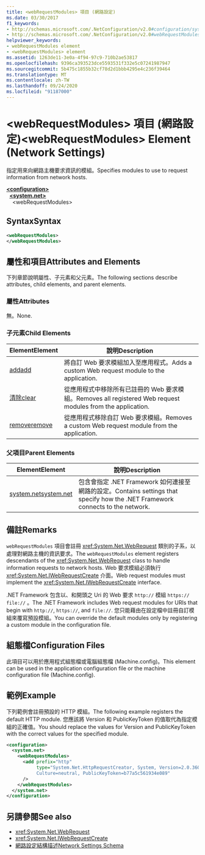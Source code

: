 ```yaml
---
title: <webRequestModules> 項目 (網路設定)
ms.date: 03/30/2017
f1_keywords:
- http://schemas.microsoft.com/.NetConfiguration/v2.0#configuration/system.net/webRequestModules
- http://schemas.microsoft.com/.NetConfiguration/v2.0#webRequestModules
helpviewer_keywords:
- webRequestModules element
- <webRequestModules> element
ms.assetid: 1263de11-3e0a-4f94-97c9-710b2ae53817
ms.openlocfilehash: 9396ca393523dce5593531f332e5c07241987947
ms.sourcegitcommit: 5b475c1855b32cf78d2d1bbb4295e4c236f39464
ms.translationtype: MT
ms.contentlocale: zh-TW
ms.lasthandoff: 09/24/2020
ms.locfileid: "91187000"
---
```

# <a name="webrequestmodules-element-network-settings"></a><span data-ttu-id="355c8-102">\<webRequestModules> 項目 (網路設定)</span><span class="sxs-lookup"><span data-stu-id="355c8-102">\<webRequestModules> Element (Network Settings)</span></span>

<span data-ttu-id="355c8-103">指定用來向網路主機要求資訊的模組。</span><span class="sxs-lookup"><span data-stu-id="355c8-103">Specifies modules to use to request information from network hosts.</span></span>  
  
[**\<configuration>**](../configuration-element.md)  
&nbsp;&nbsp;[**\<system.net>**](system-net-element-network-settings.md)  
&nbsp;&nbsp;&nbsp;&nbsp;\<webRequestModules>  
  
## <a name="syntax"></a><span data-ttu-id="355c8-104">Syntax</span><span class="sxs-lookup"><span data-stu-id="355c8-104">Syntax</span></span>  
  
```xml  
<webRequestModules>
</webRequestModules>  
```  
  
## <a name="attributes-and-elements"></a><span data-ttu-id="355c8-105">屬性和項目</span><span class="sxs-lookup"><span data-stu-id="355c8-105">Attributes and Elements</span></span>  

 <span data-ttu-id="355c8-106">下列章節說明屬性、子元素和父元素。</span><span class="sxs-lookup"><span data-stu-id="355c8-106">The following sections describe attributes, child elements, and parent elements.</span></span>  
  
### <a name="attributes"></a><span data-ttu-id="355c8-107">屬性</span><span class="sxs-lookup"><span data-stu-id="355c8-107">Attributes</span></span>  

 <span data-ttu-id="355c8-108">無。</span><span class="sxs-lookup"><span data-stu-id="355c8-108">None.</span></span>  
  
### <a name="child-elements"></a><span data-ttu-id="355c8-109">子元素</span><span class="sxs-lookup"><span data-stu-id="355c8-109">Child Elements</span></span>  
  
|<span data-ttu-id="355c8-110">**Element**</span><span class="sxs-lookup"><span data-stu-id="355c8-110">**Element**</span></span>|<span data-ttu-id="355c8-111">**說明**</span><span class="sxs-lookup"><span data-stu-id="355c8-111">**Description**</span></span>|  
|-----------------|---------------------|  
|[<span data-ttu-id="355c8-112">add</span><span class="sxs-lookup"><span data-stu-id="355c8-112">add</span></span>](add-element-for-webrequestmodules-network-settings.md)|<span data-ttu-id="355c8-113">將自訂 Web 要求模組加入至應用程式。</span><span class="sxs-lookup"><span data-stu-id="355c8-113">Adds a custom Web request module to the application.</span></span>|  
|[<span data-ttu-id="355c8-114">清除</span><span class="sxs-lookup"><span data-stu-id="355c8-114">clear</span></span>](clear-element-for-webrequestmodules-network-settings.md)|<span data-ttu-id="355c8-115">從應用程式中移除所有已註冊的 Web 要求模組。</span><span class="sxs-lookup"><span data-stu-id="355c8-115">Removes all registered Web request modules from the application.</span></span>|  
|[<span data-ttu-id="355c8-116">remove</span><span class="sxs-lookup"><span data-stu-id="355c8-116">remove</span></span>](remove-element-for-webrequestmodules-network-settings.md)|<span data-ttu-id="355c8-117">從應用程式移除自訂 Web 要求模組。</span><span class="sxs-lookup"><span data-stu-id="355c8-117">Removes a custom Web request module from the application.</span></span>|  
  
### <a name="parent-elements"></a><span data-ttu-id="355c8-118">父項目</span><span class="sxs-lookup"><span data-stu-id="355c8-118">Parent Elements</span></span>  
  
|<span data-ttu-id="355c8-119">**Element**</span><span class="sxs-lookup"><span data-stu-id="355c8-119">**Element**</span></span>|<span data-ttu-id="355c8-120">**說明**</span><span class="sxs-lookup"><span data-stu-id="355c8-120">**Description**</span></span>|  
|-----------------|---------------------|  
|[<span data-ttu-id="355c8-121">system.net</span><span class="sxs-lookup"><span data-stu-id="355c8-121">system.net</span></span>](system-net-element-network-settings.md)|<span data-ttu-id="355c8-122">包含會指定 .NET Framework 如何連接至網路的設定。</span><span class="sxs-lookup"><span data-stu-id="355c8-122">Contains settings that specify how the .NET Framework connects to the network.</span></span>|  
  
## <a name="remarks"></a><span data-ttu-id="355c8-123">備註</span><span class="sxs-lookup"><span data-stu-id="355c8-123">Remarks</span></span>  

 <span data-ttu-id="355c8-124">`webRequestModules` 項目會註冊 <xref:System.Net.WebRequest> 類別的子系，以處理對網路主機的資訊要求。</span><span class="sxs-lookup"><span data-stu-id="355c8-124">The `webRequestModules` element registers descendants of the <xref:System.Net.WebRequest> class to handle information requests to network hosts.</span></span> <span data-ttu-id="355c8-125">Web 要求模組必須執行 <xref:System.Net.IWebRequestCreate> 介面。</span><span class="sxs-lookup"><span data-stu-id="355c8-125">Web request modules must implement the <xref:System.Net.IWebRequestCreate> interface.</span></span>  
  
 <span data-ttu-id="355c8-126">.NET Framework 包含以、和開頭之 Uri 的 Web 要求 `http://` 模組 `https://` `file://` 。</span><span class="sxs-lookup"><span data-stu-id="355c8-126">The .NET Framework includes Web request modules for URIs that begin with `http://`, `https://`, and `file://`.</span></span> <span data-ttu-id="355c8-127">您只能藉由在設定檔中註冊自訂模組來覆寫預設模組。</span><span class="sxs-lookup"><span data-stu-id="355c8-127">You can override the default modules only by registering a custom module in the configuration file.</span></span>  
  
## <a name="configuration-files"></a><span data-ttu-id="355c8-128">組態檔</span><span class="sxs-lookup"><span data-stu-id="355c8-128">Configuration Files</span></span>  

 <span data-ttu-id="355c8-129">此項目可以用於應用程式組態檔或電腦組態檔 (Machine.config)。</span><span class="sxs-lookup"><span data-stu-id="355c8-129">This element can be used in the application configuration file or the machine configuration file (Machine.config).</span></span>  
  
## <a name="example"></a><span data-ttu-id="355c8-130">範例</span><span class="sxs-lookup"><span data-stu-id="355c8-130">Example</span></span>  

 <span data-ttu-id="355c8-131">下列範例會註冊預設的 HTTP 模組。</span><span class="sxs-lookup"><span data-stu-id="355c8-131">The following example registers the default HTTP module.</span></span> <span data-ttu-id="355c8-132">您應該將 Version 和 PublicKeyToken 的值取代為指定模組的正確值。</span><span class="sxs-lookup"><span data-stu-id="355c8-132">You should replace the values for Version and PublicKeyToken with the correct values for the specified module.</span></span>  
  
```xml  
<configuration>  
  <system.net>  
    <webRequestModules>  
      <add prefix="http"  
           type="System.Net.HttpRequestCreator, System, Version=2.0.3600.0,  
           Culture=neutral, PublicKeyToken=b77a5c561934e089"  
      />  
    </webRequestModules>  
  </system.net>  
</configuration>  
```  
  
## <a name="see-also"></a><span data-ttu-id="355c8-133">另請參閱</span><span class="sxs-lookup"><span data-stu-id="355c8-133">See also</span></span>

- <xref:System.Net.WebRequest>
- <xref:System.Net.IWebRequestCreate>
- [<span data-ttu-id="355c8-134">網路設定結構描述</span><span class="sxs-lookup"><span data-stu-id="355c8-134">Network Settings Schema</span></span>](index.md)
